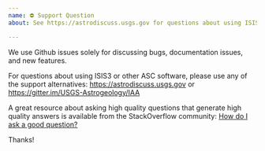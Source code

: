 ```yaml
---
name: ⛔ Support Question
about: See https://astrodiscuss.usgs.gov for questions about using ISIS3 and other Astrogeology Science Center software.

---
```


We use Github issues solely for discussing bugs, documentation issues, and new features. 

For
questions about using ISIS3 or other ASC software, please use
any of the support alternatives: https://astrodiscuss.usgs.gov or https://gitter.im/USGS-Astrogeology/IAA

A great resource about asking high quality questions that generate high quality answers is available from the StackOverflow community: [How do I ask a good question?](https://stackoverflow.com/help/how-to-ask)

Thanks!
